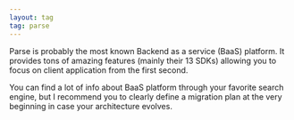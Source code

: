 ```yaml
---
layout: tag
tag: parse
---
```


Parse is probably the most known Backend as a service (BaaS) platform. It provides tons of amazing features (mainly their 13 SDKs) allowing you 
to focus on client application from the first second. 

You can find a lot of info about BaaS platform through your favorite search engine, but
I recommend you to clearly define a migration plan at the very beginning in case your architecture evolves.